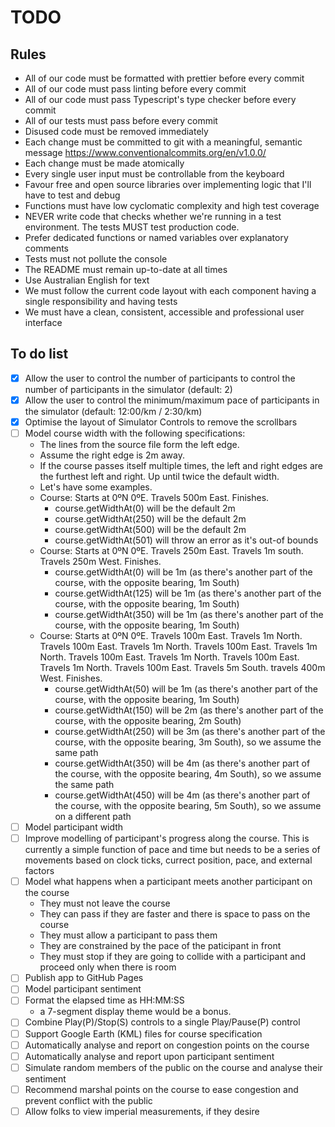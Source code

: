 # TODO

## Rules

- All of our code must be formatted with prettier before every commit
- All of our code must pass linting before every commit
- All of our code must pass Typescript's type checker before every commit
- All of our tests must pass before every commit
- Disused code must be removed immediately
- Each change must be committed to git with a meaningful, semantic message <https://www.conventionalcommits.org/en/v1.0.0/>
- Each change must be made atomically
- Every single user input must be controllable from the keyboard
- Favour free and open source libraries over implementing logic that I'll have to test and debug
- Functions must have low cyclomatic complexity and high test coverage
- NEVER write code that checks whether we're running in a test environment. The tests MUST test production code.
- Prefer dedicated functions or named variables over explanatory comments
- Tests must not pollute the console
- The README must remain up-to-date at all times
- Use Australian English for text
- We must follow the current code layout with each component having a single responsibility and having tests
- We must have a clean, consistent, accessible and professional user interface

## To do list

- [x] Allow the user to control the number of participants to control the number of participants in the simulator (default: 2)
- [x] Allow the user to control the minimum/maximum pace of participants in the simulator (default: 12:00/km / 2:30/km)
- [x] Optimise the layout of Simulator Controls to remove the scrollbars
- [ ] Model course width with the following specifications:
  - The lines from the source file form the left edge.
  - Assume the right edge is 2m away.
  - If the course passes itself multiple times, the left and right edges are the furthest left and right. Up until twice the default width.
  - Let's have some examples.
  - Course: Starts at 0ºN 0ºE. Travels 500m East. Finishes.
    - course.getWidthAt(0) will be the default 2m
    - course.getWidthAt(250) will be the default 2m
    - course.getWidthAt(500) will be the default 2m
    - course.getWidthAt(501) will throw an error as it's out-of bounds
  - Course: Starts at 0ºN 0ºE. Travels 250m East. Travels 1m south. Travels 250m West. Finishes.
    - course.getWidthAt(0) will be 1m (as there's another part of the course, with the opposite bearing, 1m South)
    - course.getWidthAt(125) will be 1m (as there's another part of the course, with the opposite bearing, 1m South)
    - course.getWidthAt(350) will be 1m (as there's another part of the course, with the opposite bearing, 1m South)
  - Course: Starts at 0ºN 0ºE. Travels 100m East. Travels 1m North. Travels 100m East. Travels 1m North. Travels 100m East. Travels 1m North. Travels 100m East. Travels 1m North. Travels 100m East. Travels 1m North. Travels 100m East. Travels 5m South. travels 400m West. Finishes.
    - course.getWidthAt(50) will be 1m (as there's another part of the course, with the opposite bearing, 1m South)
    - course.getWidthAt(150) will be 2m (as there's another part of the course, with the opposite bearing, 2m South)
    - course.getWidthAt(250) will be 3m (as there's another part of the course, with the opposite bearing, 3m South), so we assume the same path
    - course.getWidthAt(350) will be 4m (as there's another part of the course, with the opposite bearing, 4m South), so we assume the same path
    - course.getWidthAt(450) will be 4m (as there's another part of the course, with the opposite bearing, 5m South), so we assume on a different path
- [ ] Model participant width
- [ ] Improve modelling of participant's progress along the course. This is currently a simple function of pace and time but needs to be a series of movements based on clock ticks, currect position, pace, and external factors
- [ ] Model what happens when a participant meets another participant on the course
  - They must not leave the course
  - They can pass if they are faster and there is space to pass on the course
  - They must allow a participant to pass them
  - They are constrained by the pace of the paticipant in front
  - They must stop if they are going to collide with a participant and proceed only when there is room
- [ ] Publish app to GitHub Pages
- [ ] Model participant sentiment
- [ ] Format the elapsed time as HH:MM:SS
  - a 7-segment display theme would be a bonus.
- [ ] Combine Play(P)/Stop(S) controls to a single Play/Pause(P) control
- [ ] Support Google Earth (KML) files for course specification
- [ ] Automatically analyse and report on congestion points on the course
- [ ] Automatically analyse and report upon participant sentiment
- [ ] Simulate random members of the public on the course and analyse their sentiment
- [ ] Recommend marshal points on the course to ease congestion and prevent conflict with the public
- [ ] Allow folks to view imperial measurements, if they desire
